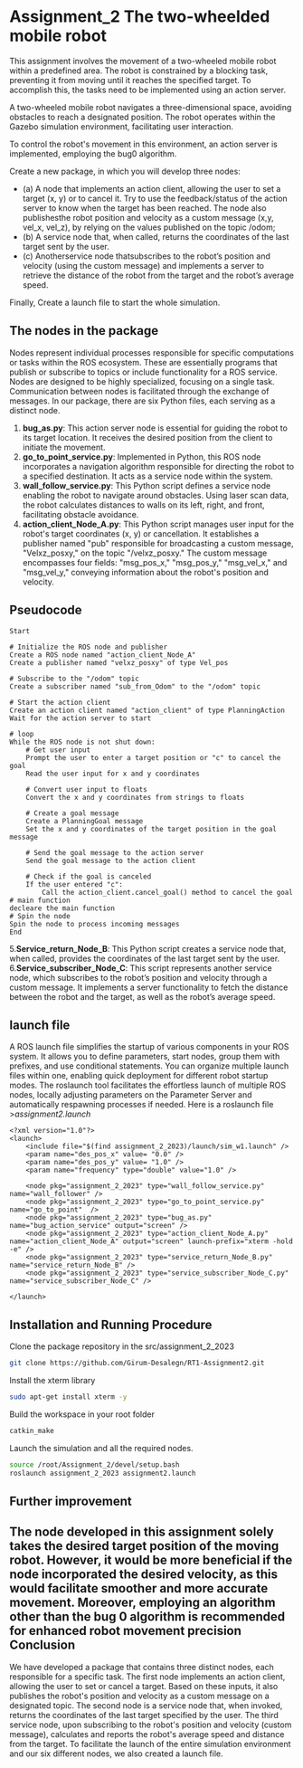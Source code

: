 Assignment_2 The two-wheelded mobile robot
======================================

This assignment involves the movement of a two-wheeled mobile robot within a predefined area. The robot is constrained by a blocking task, preventing it from moving until it reaches the specified target.
To accomplish this, the tasks need to be implemented using an action server.

A two-wheeled mobile robot navigates a three-dimensional space, avoiding obstacles to reach a designated position. The robot operates within the Gazebo simulation environment, facilitating user interaction.

To control the robot's movement in this environment, an action server is implemented, employing the bug0 algorithm.

Create a new package, in which you will develop three nodes:
- (a) A node that implements an action client, allowing the user to set a target (x, y) or to cancel it. Try to use the
feedback/status of the action server to know when the target has been reached. The node also publishesthe
robot position and velocity as a custom message (x,y, vel_x, vel_z), by relying on the values published on the
topic /odom;
- (b) A service node that, when called, returns the coordinates of the last target sent by the user.
- (c) Anotherservice node thatsubscribes to the robot’s position and velocity (using the custom message) and
implements a server to retrieve the distance of the robot from the target and the robot’s average speed.

Finally, Create a launch file to start the whole simulation.

The nodes in the package
------------------------
Nodes represent individual processes responsible for specific computations or tasks within the ROS ecosystem. 
These are essentially programs that publish or subscribe to topics or include functionality for a ROS service. 
Nodes are designed to be highly specialized, focusing on a single task. Communication between nodes is facilitated through the exchange of messages. 
In our package, there are six Python files, each serving as a distinct node.

1. **bug_as.py**: This action server node is essential for guiding the robot to its target location. It receives the desired position from the client to initiate the movement.
2. **go_to_point_service.py**: Implemented in Python, this ROS node incorporates a navigation algorithm responsible for directing the robot to a specified destination. It acts as a service node within the system.
3. **wall_follow_service.py**: This Python script defines a service node enabling the robot to navigate around obstacles. Using laser scan data, the robot calculates distances to walls on its left, right, and front, facilitating obstacle avoidance.
4. **action_client_Node_A.py**: This Python script manages user input for the robot's target coordinates (x, y) or cancellation. It establishes a publisher named "pub" responsible for broadcasting a custom message, "Velxz_posxy," on the topic "/velxz_posxy." The custom message encompasses four fields: "msg_pos_x," "msg_pos_y," "msg_vel_x," and "msg_vel_y," conveying information about the robot's position and velocity.

Pseudocode 
----------
    Start

    # Initialize the ROS node and publisher
    Create a ROS node named "action_client_Node_A"
    Create a publisher named "velxz_posxy" of type Vel_pos

    # Subscribe to the "/odom" topic
    Create a subscriber named "sub_from_Odom" to the "/odom" topic

    # Start the action client
    Create an action client named "action_client" of type PlanningAction
    Wait for the action server to start

    # loop
    While the ROS node is not shut down:
        # Get user input
        Prompt the user to enter a target position or "c" to cancel the goal
        Read the user input for x and y coordinates

        # Convert user input to floats
        Convert the x and y coordinates from strings to floats

        # Create a goal message
        Create a PlanningGoal message
        Set the x and y coordinates of the target position in the goal message

        # Send the goal message to the action server
        Send the goal message to the action client

        # Check if the goal is canceled
        If the user entered "c":
            Call the action_client.cancel_goal() method to cancel the goal
    # main function 
    decleare the main function
    # Spin the node
    Spin the node to process incoming messages
    End

5.**Service_return_Node_B**: This Python script creates a service node that, when called, provides the coordinates of the last target sent by the user.
6.**Service_subscriber_Node_C**: This script represents another service node, which subscribes to the robot’s position and velocity through a custom message. It implements a server functionality to fetch the distance between the robot and the target, as well as the robot’s average speed.

launch file
-----------
A ROS launch file simplifies the startup of various components in your ROS system. It allows you to define parameters, start nodes, group them with prefixes, and use conditional statements. You can organize multiple launch files within one, enabling quick deployment for different robot startup modes. The roslaunch tool facilitates the effortless launch of multiple ROS nodes, locally adjusting parameters on the Parameter Server and automatically respawning processes if needed.
Here is a roslaunch file >*assignment2.launch*

    <?xml version="1.0"?>
    <launch>
        <include file="$(find assignment_2_2023)/launch/sim_w1.launch" />
        <param name="des_pos_x" value= "0.0" />
        <param name="des_pos_y" value= "1.0" />
        <param name="frequency" type="double" value="1.0" />
        
        <node pkg="assignment_2_2023" type="wall_follow_service.py" name="wall_follower" />
        <node pkg="assignment_2_2023" type="go_to_point_service.py" name="go_to_point"  />
        <node pkg="assignment_2_2023" type="bug_as.py" name="bug_action_service" output="screen" />
        <node pkg="assignment_2_2023" type="action_client_Node_A.py" name="action_client_Node_A" output="screen" launch-prefix="xterm -hold -e" />
        <node pkg="assignment_2_2023" type="service_return_Node_B.py" name="service_return_Node_B" />
        <node pkg="assignment_2_2023" type="service_subscriber_Node_C.py" name="service_subscriber_Node_C" />
        
    </launch>
Installation and Running Procedure
----------------------------------
Clone the package repository in the src/assignment_2_2023

```bash
git clone https://github.com/Girum-Desalegn/RT1-Assignment2.git
```
Install the xterm library
```bash
sudo apt-get install xterm -y
```
Build the workspace in your root folder

```bash
catkin_make 
```
Launch the simulation and all the required nodes. 
```bash
source /root/Assignment_2/devel/setup.bash
roslaunch assignment_2_2023 assignment2.launch
```
Further improvement
-------------------
The node developed in this assignment solely takes the desired target position of the moving robot. However, it would be more beneficial if the node incorporated the desired velocity, as this would facilitate smoother and more accurate movement. Moreover, employing an algorithm other than the bug 0 algorithm is recommended for enhanced robot movement precision
Conclusion
----------
We have developed a package that contains three distinct nodes, each responsible for a specific task. The first node implements an action client, allowing the user to set or cancel a target. Based on these inputs, it also publishes the robot's position and velocity as a custom message on a designated topic. The second node is a service node that, when invoked, returns the coordinates of the last target specified by the user. The third service node, upon subscribing to the robot's position and velocity (custom message), calculates and reports the robot's average speed and distance from the target. To facilitate the launch of the entire simulation environment and our six different nodes, we also created a launch file.
